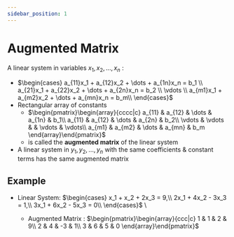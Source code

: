 ```yaml
---
sidebar_position: 1
---
```


# Augmented Matrix

A linear system in variables $x_1, x_2, \dots, x_n$ :

- $\begin{cases}
    a_{11}x_1 + a_{12}x_2 + \dots + a_{1n}x_n = b_1 \\
    a_{21}x_1 + a_{22}x_2 + \dots + a_{2n}x_n = b_2 \\
    \vdots
    \\
    a_{m1}x_1 + a_{m2}x_2 + \dots + a_{mn}x_n = b_m\\
\end{cases}$
- Rectangular array of constants
    - $\begin{pmatrix}\begin{array}{cccc|c}
        a_{11} & a_{12} & \dots & a_{1n} & b_1\\
        a_{11} & a_{12} & \dots & a_{2n} & b_2\\
        \vdots & \vdots & & \vdots & \vdots\\
        a_{m1} & a_{m2} & \dots & a_{mn} & b_m
    \end{array}\end{pmatrix}$ 
    - is called the **augmented matrix** of the linear system
- A linear system in $y_1, y_2, \dots , y_n$ with the same coefficients & constant terms has the same augmented matrix

## Example

- Linear System: $\begin{cases}
    x_1 + x_2 + 2x_3 = 9,\\
    2x_1 + 4x_2 - 3x_3 = 1,\\
    3x_1 + 6x_2 - 5x_3 = 0\\
\end{cases}$
\\

  - Augmented Matrix : $\begin{pmatrix}\begin{array}{ccc|c}
    1 & 1 & 2 & 9\\
    2 & 4 & -3 & 1\\
    3 & 6 & 5 & 0
\end{array}\end{pmatrix}$ 